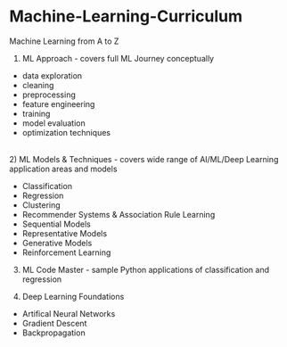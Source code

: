 # Machine-Learning-Curriculum
Machine Learning from A to Z

1) ML Approach - covers full ML Journey conceptually 
- data exploration
- cleaning
- preprocessing
- feature engineering
- training
- model evaluation
- optimization techniques


<br/>2) ML Models & Techniques - covers wide range of AI/ML/Deep Learning application areas and models
- Classification
- Regression
- Clustering
- Recommender Systems & Association Rule Learning
- Sequential Models
- Representative Models
- Generative Models
- Reinforcement Learning


3) ML Code Master - sample Python applications of classification and regression


4) Deep Learning Foundations
- Artifical Neural Networks
- Gradient Descent
- Backpropagation
